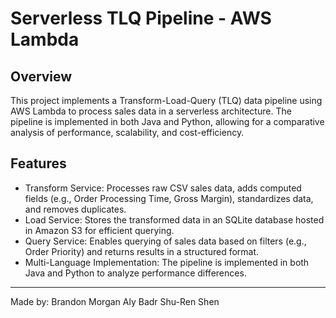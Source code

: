 # Serverless TLQ Pipeline - AWS Lambda
## Overview
This project implements a Transform-Load-Query (TLQ) data pipeline using AWS Lambda to process sales data in a serverless architecture. The pipeline is implemented in both Java and Python, allowing for a comparative analysis of performance, scalability, and cost-efficiency. 

## Features
- Transform Service: Processes raw CSV sales data, adds computed fields (e.g., Order Processing Time, Gross Margin), standardizes data, and removes duplicates.
- Load Service: Stores the transformed data in an SQLite database hosted in Amazon S3 for efficient querying.
- Query Service: Enables querying of sales data based on filters (e.g., Order Priority) and returns results in a structured format.
- Multi-Language Implementation: The pipeline is implemented in both Java and Python to analyze performance differences.

---

Made by:
Brandon Morgan
Aly Badr
Shu-Ren Shen

